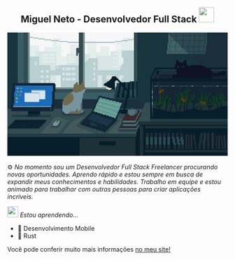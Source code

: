 <div align="center">

## Miguel Neto - Desenvolvedor Full Stack <img src="https://img1.picmix.com/output/stamp/normal/7/6/3/6/2496367_4460b.gif" width="35" height="35" />

![cats-and-computers](about-image.gif)

</div>

⚙️ *No momento sou um Desenvolvedor Full Stack Freelancer procurando novas oportunidades. Aprendo rápido e estou sempre em busca de expandir meus conhecimentos e habilidades. Trabalho em equipe e estou animado para trabalhar com outras pessoas para criar aplicações incríveis.*

<img src="https://i.pinimg.com/originals/4a/1e/e2/4a1ee288ea97d5d320f3649c07f5f1eb.gif" width="25" height="25" /> *Estou aprendendo...*
- 📱 Desenvolvimento Mobile
- 🦀 Rust

Você pode conferir muito mais informações [no meu site!](https://miguelnto.vercel.app)

